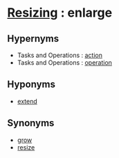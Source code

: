 # [Resizing][1] : enlarge

## Hypernyms

  - Tasks and Operations : [action](../../The_Basics/Tasks_and_Operations/action.md)
  - Tasks and Operations : [operation](../../The_Basics/Tasks_and_Operations/operation.md)

## Hyponyms

  - [extend](extend.md)

## Synonyms

  - [grow](grow.md)
  - [resize](resize.md)

[1]: README.md
